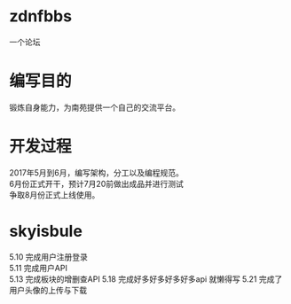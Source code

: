 # zdnfbbs
一个论坛
# 编写目的
锻炼自身能力，为南苑提供一个自己的交流平台。
# 开发过程
2017年5月到6月，编写架构，分工以及编程规范。<br>
6月份正式开干，预计7月20前做出成品并进行测试<br>
争取8月份正式上线使用。
#  skyisbule
5.10 完成用户注册登录<br>
5.11 完成用户API<br>
5.13 完成板块的增删查API
5.18 完成好多好多好多好多api 就懒得写
5.21 完成了用户头像的上传与下载

